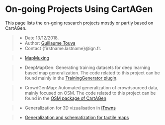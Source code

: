 # On-going Projects Using CartAGen
This page lists the on-going research projects mostly or partly based on CartAGen.

> - Date 13/12/2018.
> - Author: [Guillaume Touya][1]
> - Contact {firstname.lastname}@ign.fr.



> - [MapMuxing][2]


> - DeepMapGen: Generating training datasets for deep learning based map generalization.
The code related to this project can be found mainly in the [TrainingGenerator plugin][3].


> - CrowdGenMap: Automated generalization of crowdsourced data, mainly focused on OSM.
The code related to this project can be found in the [OSM package of CartAGen][4]


> - Generalization for 3D vizualisation in [iTowns][5]


> - [Generalization and schematization for tactile maps][6]



[1]: https://umrlastig.github.io/guillaume-touya/
[2]: http://mapmuxing.ign.fr/
[3]: https://github.com/IGNF/CartAGen/blob/master/cartagen-appli/src/main/java/fr/ign/cogit/cartagen/appli/plugins/machinelearning/TrainingDatasetGenerator.java
[4]: https://github.com/IGNF/CartAGen/tree/master/cartagen-core/src/main/java/fr/ign/cogit/cartagen/osm
[5]: http://www.itowns-project.org/
[6]: https://doi.org/10.1080/23729333.2018.1486784
